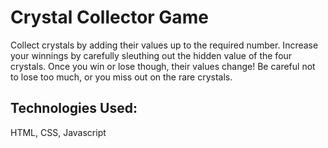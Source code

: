 # Crystal Collector Game

Collect crystals by adding their values up to the required number.
Increase your winnings by carefully sleuthing out the hidden value of the four crystals. Once you win or lose though, their values change! 
Be careful not to lose too much, or you miss out on the rare crystals.

## Technologies Used:
HTML, CSS, Javascript
